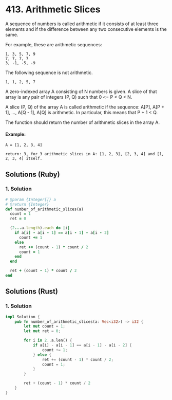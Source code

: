 # 413. Arithmetic Slices
A sequence of numbers is called arithmetic if it consists of at least three elements and if the difference between any two consecutive elements is the same.

For example, these are arithmetic sequences:
```
1, 3, 5, 7, 9
7, 7, 7, 7
3, -1, -5, -9
```

The following sequence is not arithmetic.
```
1, 1, 2, 5, 7
```

A zero-indexed array A consisting of N numbers is given. A slice of that array is any pair of integers (P, Q) such that 0 <= P < Q < N.

A slice (P, Q) of the array A is called arithmetic if the sequence:
A[P], A[P + 1], ..., A[Q - 1], A[Q] is arithmetic. In particular, this means that P + 1 < Q.

The function should return the number of arithmetic slices in the array A.

#### Example:
```
A = [1, 2, 3, 4]

return: 3, for 3 arithmetic slices in A: [1, 2, 3], [2, 3, 4] and [1, 2, 3, 4] itself.
```

## Solutions (Ruby)

### 1. Solution
```Ruby
# @param {Integer[]} a
# @return {Integer}
def number_of_arithmetic_slices(a)
  count = 1
  ret = 0

  (2...a.length).each do |i|
    if a[i] - a[i - 1] == a[i - 1] - a[i - 2]
      count += 1
    else
      ret += (count - 1) * count / 2
      count = 1
    end
  end

  ret + (count - 1) * count / 2
end
```

## Solutions (Rust)

### 1. Solution
```Rust
impl Solution {
    pub fn number_of_arithmetic_slices(a: Vec<i32>) -> i32 {
        let mut count = 1;
        let mut ret = 0;

        for i in 2..a.len() {
            if a[i] - a[i - 1] == a[i - 1] - a[i - 2] {
                count += 1;
            } else {
                ret += (count - 1) * count / 2;
                count = 1;
            }
        }

        ret + (count - 1) * count / 2
    }
}
```
